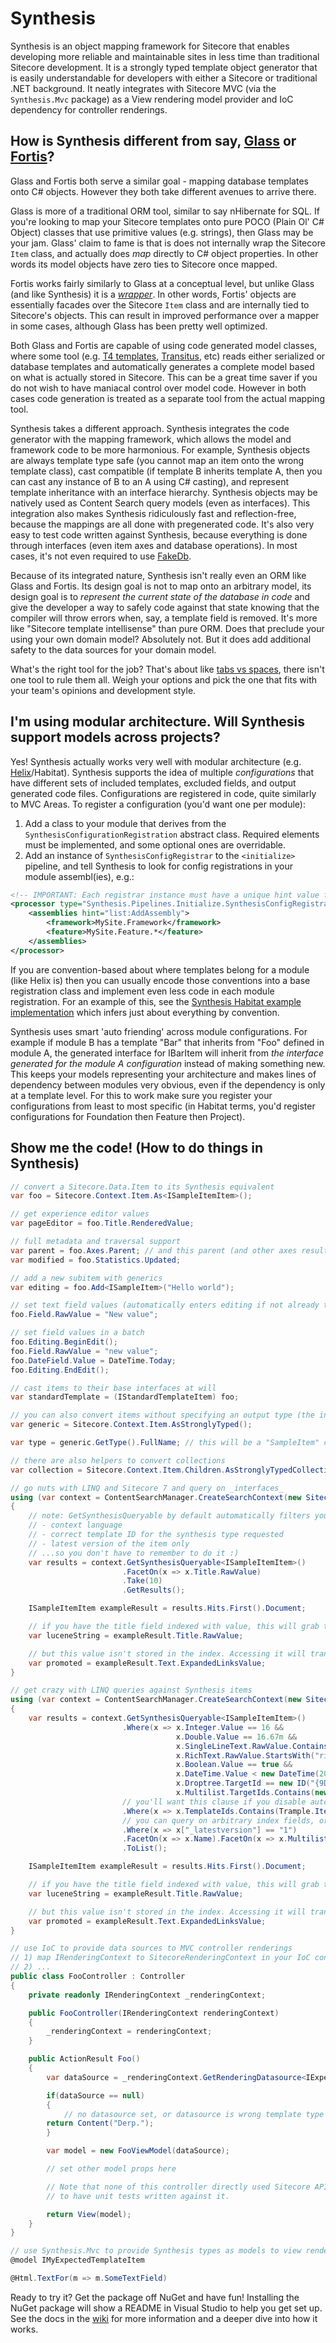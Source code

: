 # Synthesis

Synthesis is an object mapping framework for Sitecore that enables developing more reliable and maintainable sites in less time than traditional Sitecore development. It is a strongly typed template object generator that is easily understandable for developers with either a Sitecore or traditional .NET background. It neatly integrates with Sitecore MVC (via the `Synthesis.Mvc` package) as a View rendering model provider and IoC dependency for controller renderings.

## How is Synthesis different from say, [Glass](http://glass.lu/) or [Fortis](http://fortis.ws/)?

Glass and Fortis both serve a similar goal - mapping database templates onto C# objects. However they both take different avenues to arrive there.

Glass is more of a traditional ORM tool, similar to say nHibernate for SQL. If you're looking to map your Sitecore templates onto pure POCO (Plain Ol' C# Object) classes that use primitive values (e.g. strings), then Glass may be your jam. Glass' claim to fame is that is does not internally wrap the Sitecore `Item` class, and actually does _map_ directly to C# object properties. In other words its model objects have zero ties to Sitecore once mapped.

Fortis works fairly similarly to Glass at a conceptual level, but unlike Glass (and like Synthesis) it is a _[wrapper](https://cardinalcore.co.uk/2015/06/15/life-through-a-lens-mappers-and-wrappers/)_. In other words, Fortis' objects are essentially facades over the Sitecore `Item` class and are internally tied to Sitecore's objects. This can result in improved performance over a mapper in some cases, although Glass has been pretty well optimized.

Both Glass and Fortis are capable of using code generated model classes, where some tool (e.g. [T4 templates](https://github.com/hermanussen/sitecore.codegenerator), [Transitus](http://fortis.ws/fortis-collection/transitus/), etc) reads either serialized or database templates and automatically generates a complete model based on what is actually stored in Sitecore. This can be a great time saver if you do not wish to have maniacal control over model code. However in both cases code generation is treated as a separate tool from the actual mapping tool.

Synthesis takes a different approach. Synthesis integrates the code generator with the mapping framework, which allows the model and framework code to be more harmonious. For example, Synthesis objects are always template type safe (you cannot map an item onto the wrong template class), cast compatible (if template B inherits template A, then you can cast any instance of B to an A using C# casting), and represent template inheritance with an interface hierarchy. Synthesis objects may be natively used as Content Search query models (even as interfaces). This integration also makes Synthesis ridiculously fast and reflection-free, because the mappings are all done with pregenerated code. It's also very easy to test code written against Synthesis, because everything is done through interfaces (even item axes and database operations). In most cases, it's not even required to use [FakeDb](https://github.com/sergeyshushlyapin/Sitecore.FakeDb).

Because of its integrated nature, Synthesis isn't really even an ORM like Glass and Fortis. Its design goal is not to map onto an arbitrary model, its design goal is to _represent the current state of the database in code_ and give the developer a way to safely code against that state knowing that the compiler will throw errors when, say, a template field is removed. It's more like "Sitecore template intellisense" than pure ORM. Does that preclude your using your own domain model? Absolutely not. But it does add additional safety to the data sources for your domain model.

What's the right tool for the job? That's about like [tabs vs spaces](https://www.youtube.com/watch?v=SsoOG6ZeyUI), there isn't one tool to rule them all. Weigh your options and pick the one that fits with your team's opinions and development style.

## I'm using modular architecture. Will Synthesis support models across projects?

Yes! Synthesis actually works very well with modular architecture (e.g. [Helix](http://helix.sitecore.net)/Habitat). Synthesis supports the idea of multiple _configurations_ that have different sets of included templates, excluded fields, and output generated code files. Configurations are registered in code, quite similarly to MVC Areas. To register a configuration (you'd want one per module):

1) Add a class to your module that derives from the `SynthesisConfigurationRegistration` abstract class. Required elements must be implemented, and some optional ones are overridable.
2) Add an instance of `SynthesisConfigRegistrar` to the `<initialize>` pipeline, and tell Synthesis to look for config registrations in your module assembl(ies), e.g.:

```xml
<!-- IMPORTANT: Each registrar instance must have a unique hint value for the patch to work correctly. -->
<processor type="Synthesis.Pipelines.Initialize.SynthesisConfigRegistrar, Synthesis" hint="MySite">
    <assemblies hint="list:AddAssembly">
        <framework>MySite.Framework</framework>
        <feature>MySite.Feature.*</feature>
    </assemblies>
</processor>
```

If you are convention-based about where templates belong for a module (like Helix is) then you can usually encode those conventions into a base registration class and implement even less code in each module registration. For an example of this, see the [Synthesis Habitat example implementation](https://github.com/kamsar/Habitat/tree/HabitatSynthesis/src/Foundation/Synthesis/code) which infers just about everything by convention.

Synthesis uses smart 'auto friending' across module configurations. For example if module B has a template "Bar" that inherits from "Foo" defined in module A, the generated interface for IBarItem will inherit from _the interface generated for the module A configuration_ instead of making something new. This keeps your models representing your architecture and makes lines of dependency between modules very obvious, even if the dependency is only at a template level. For this to work make sure you register your configurations from least to most specific (in Habitat terms, you'd register configurations for Foundation then Feature then Project).

## Show me the code! (How to do things in Synthesis)

```csharp
// convert a Sitecore.Data.Item to its Synthesis equivalent
var foo = Sitecore.Context.Item.As<ISampleItemItem>();

// get experience editor values
var pageEditor = foo.Title.RenderedValue;

// full metadata and traversal support
var parent = foo.Axes.Parent; // and this parent (and other axes results) is also a Synthesis object
var modified = foo.Statistics.Updated;

// add a new subitem with generics
var editing = foo.Add<ISampleItem>("Hello world");

// set text field values (automatically enters editing if not already there)
foo.Field.RawValue = "New value";

// set field values in a batch
foo.Editing.BeginEdit();
foo.Field.RawValue = "new value";
foo.DateField.Value = DateTime.Today;
foo.Editing.EndEdit();

// cast items to their base interfaces at will
var standardTemplate = (IStandardTemplateItem) foo;

// you can also convert items without specifying an output type (the instance will be the most specific template type available)
var generic = Sitecore.Context.Item.AsStronglyTyped();

var type = generic.GetType().FullName; // this will be a "SampleItem" concrete instance, which : ISampleItem, which : IStandardTemplateItem

// there are also helpers to convert collections
var collection = Sitecore.Context.Item.Children.AsStronglyTypedCollection();

// go nuts with LINQ and Sitecore 7 and query on _interfaces_
using (var context = ContentSearchManager.CreateSearchContext(new SitecoreIndexableItem(Sitecore.Context.Item)))
{
    // note: GetSynthesisQueryable by default automatically filters your query by:
    // - context language
    // - correct template ID for the synthesis type requested
    // - latest version of the item only
    // ...so you don't have to remember to do it :)
    var results = context.GetSynthesisQueryable<ISampleItemItem>()
                         .FacetOn(x => x.Title.RawValue)
                         .Take(10)
                         .GetResults();

    ISampleItemItem exampleResult = results.Hits.First().Document;

    // if you have the title field indexed with value, this will grab the value out of Lucene without any database work
    var luceneString = exampleResult.Title.RawValue;

    // but this value isn't stored in the index. Accessing it will transparently cause the Sitecore.Data.Item to be loaded, and the value retrieved. Nice huh?
    var promoted = exampleResult.Text.ExpandedLinksValue;
}

// get crazy with LINQ queries against Synthesis items
using (var context = ContentSearchManager.CreateSearchContext(new SitecoreIndexableItem(Sitecore.Context.Item)))
{
    var results = context.GetSynthesisQueryable<ISampleItemItem>()
                         .Where(x => x.Integer.Value == 16 &&
                                     x.Double.Value == 16.67m &&
                                     x.SingleLineText.RawValue.Contains("line") &&
                                     x.RichText.RawValue.StartsWith("richtext") &&
                                     x.Boolean.Value == true &&
                                     x.DateTime.Value < new DateTime(2013, 5, 1) &&
                                     x.Droptree.TargetId == new ID("{9D6120C6-79C1-47D4-9DD8-94E91121A2EC}") &&
                                     x.Multilist.TargetIds.Contains(new ID("{016A31AD-0195-4AC6-8218-5977A1C54EBB}")))
                         // you'll want this clause if you disable auto filtering to avoid getting nulls in your results if the template is incorrect
                         .Where(x => x.TemplateIds.Contains(Trample.ItemTemplateId))
                         // you can query on arbitrary index fields, or get their values, using the indexer on Synthesis items
                         .Where(x => x["_latestversion"] == "1")
                         .FacetOn(x => x.Name).FacetOn(x => x.Multilist.TargetIds)
                         .ToList();

    ISampleItemItem exampleResult = results.Hits.First().Document;

    // if you have the title field indexed with value, this will grab the value out of Lucene without any database work
    var luceneString = exampleResult.Title.RawValue;

    // but this value isn't stored in the index. Accessing it will transparently cause the Sitecore.Data.Item to be loaded, and the value retrieved. Nice huh?
    var promoted = exampleResult.Text.ExpandedLinksValue;
}

// use IoC to provide data sources to MVC controller renderings
// 1) map IRenderingContext to SitecoreRenderingContext in your IoC container
// 2) ...
public class FooController : Controller
{
    private readonly IRenderingContext _renderingContext;

    public FooController(IRenderingContext renderingContext) 
    {
        _renderingContext = renderingContext;
    }

    public ActionResult Foo()
    {
        var dataSource = _renderingContext.GetRenderingDatasource<IExpectedTypeItem>();

        if(dataSource == null)
        {
            // no datasource set, or datasource is wrong template type (or context item, if no datasource set)
        return Content("Derp.");
        }

        var model = new FooViewModel(dataSource);

        // set other model props here

        // Note that none of this controller directly used Sitecore APIs and thus does not require FakeDb nor HTTP context
        // to have unit tests written against it.

        return View(model);
    }
}

// use Synthesis.Mvc to provide Synthesis types as models to view renderings automatically
@model IMyExpectedTemplateItem

@Html.TextFor(m => m.SomeTextField)
```

Ready to try it? Get the package off NuGet and have fun! Installing the NuGet package will show a README in Visual Studio to help you get set up. See the docs in the [wiki](https://github.com/kamsar/Synthesis/wiki) for more information and a deeper dive into how it works.